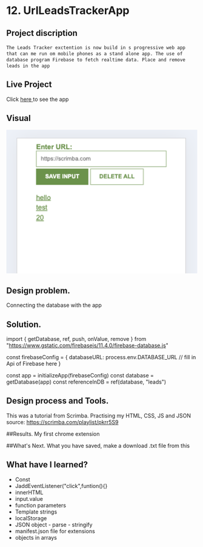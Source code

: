 # 12. UrlLeadsTrackerApp

## Project discription

    The Leads Tracker exctention is now build in s progressive web app that can me run om mobile phones as a stand alone app. The use of database program Firebase to fetch realtime data. Place and remove leads in the app

## Live Project

Click <a href="https://14leads-tracker-app.netlify.app/"> here </a> to see the app

## Visual

<img width="553" alt="Screenshot Url Leads Tracker App" src="Screenshot_leadsTrackerApp.png">
    
## Design problem. 
Connecting the database with the app

## Solution.

import {
getDatabase,
ref,
push,
onValue,
remove
} from "https://www.gstatic.com/firebasejs/11.4.0/firebase-database.js"

const firebaseConfig = {
databaseURL: process.env.DATABASE_URL // fill in Api of Firebase here
}

const app = initializeApp(firebaseConfig)
const database = getDatabase(app)
const referenceInDB = ref(database, "leads")

## Design process and Tools.

This was a tutorial from Scrimba. Practising my HTML, CSS, JS and JSON
source: https://scrimba.com/playlist/pkrr5S9

##Results.
My first chrome extension

##What's Next.
What you have saved, make a download .txt file from this

## What have I learned?

<ul>
    <li>Const</li>
    <li>JaddEventListener("click",funtion(){}</li>
    <li>innerHTML</li>
    <li>input.value</li>
    <li>function parameters</li>
    <li>Template strings</li>
    <li>localStorage</li>
    <li>JSON object - parse - stringify</li>
    <li>manifest.json file for extensions</li>
    <li>objects in arrays</li>

</ul>
